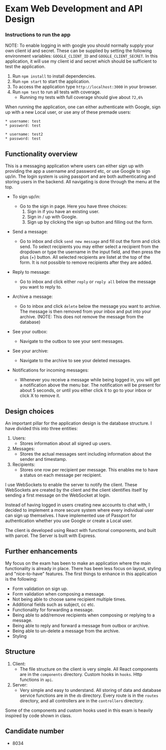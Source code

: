 # Exam Web Development and API Design

### Instructions to run the app

NOTE: To enable logging in with google you should normally supply your own client id and secret. These can be supplied by setting the following environment variables: `GOOGLE_CLIENT_ID` and `GOOGLE_CLIENT_SECRET`.
In this application, it will use my client id and secret which should be sufficient to test the application.

1. Run `npm install` to install dependencies.
2. Run `npm start` to start the application.
3. To access the application  type `http://localhost:3000` in your browser.
4. Run `npm test` to run all tests with coverage.
    * Running my tests with full coverage should give about `72,6%`

When running the application, one can either authenticate with Google, sign up with a new Local user, or use any of these premade users:

    * username: test
    * password: test

    * username: test2
    * password: test


## Functionality overview
This is a messaging application where users can either sign up with providing the app a username and password etc, or use Google to sign up/in.
The login system is using passport and are both authenticating and storing users in the backend.
All navigating is done through the menu at the top. 
* To sign up/in:
    * Go to the sign in page. Here you have three choices:
        1. Sign in if you have an existing user.
        2. Sign in / up with Google.
        3. Sign up by clicking the sign up button and filling out the form.
        
* Send a message:
    * Go to inbox and click `send new message` and fill out the form and click send.
To select recipients you may either select a recipient from the dropdown or type the username in the input field, and then press the plus (+) button. All selected recipients are listet at the top of the form. It is not possible to remove recipients after they are added.
* Reply to message:
    * Go to inbox and click either `reply` or `reply all` below the message you want to reply to.
* Archive a message:
    * Go to inbox and click `delete` below the message you want to archive. The message is then removed from your inbox and put into your archive. (NOTE: This does not remove the message from the database)
* See your outbox:
    * Navigate to the outbox to see your sent messages.
* See your archive:
    * Navigate to the archive to see your deleted messages.
* Notifications for incoming messages:
    * Whenever you receive a message while being logged in, you will get a notification above the menu bar. The notification will be present for about 5 seconds, or until you either click it to go to your inbox or click X to remove it.

## Design choices
An important pillar for the application design is the database structure. I have divided this into three entities:
1. Users:
    * Stores information about all signed up users.
2. Messages:
    * Stores the actual messages sent including information about the sender and timestamp. 
3. Recipients:
    * Stores one row per recipient per message. This enables me to have a status on each message per recipient.

I use WebSockets to enable the server to notify the client. These WebSockets are created by the client and the client identifies itself by sending a first message on the WebSocket at login.

Instead of having logged in users creating new accounts to chat with, I decided to implement a more secure system where every individual user can sign up themselves. I have implemented use of Passport for authentication whether you use Google or create a Local user.

The client is developed using React with functional components, and built with parcel. The Server is built with Express.

## Further enhancements
My focus on the exam has been to make an application where the main functionality is already in place. There has been less focus on layout, styling and "nice-to-have" features.
The first things to enhance in this application is the following:
* Form validation on sign up.
* Form validation when composing a message.
* Not being able to choose same recipient multiple times.
* Additional fields such as subject, cc etc.
* Functionality for forwarding a message.
* Being able to add/remove recipients when composing or replying to a message.
* Being able to reply and forward a message from outbox or archive.
* Being able to un-delete a message from the archive.
* Styling

## Structure
1. Client:
    * The file structure on the client is very simple. All React components are in the `components` directory. Custom hooks in `hooks`. Http functions in `api`.
2. Server:
    * Very simple and easy to understand. All storing of data and database service functions are in the `db` directory. Every route is in the `routes` directory, and all controllers are in the `controllers` directory.

Some of the components and custom hooks used in this exam is heavily inspired by code shown in class.

## Candidate number
* 8034